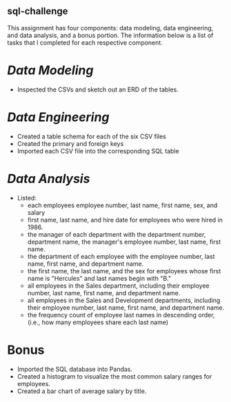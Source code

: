 ## sql-challenge

This assignment has four components: data modeling, data engineering, and data analysis, and a bonus portion. The information below is a list of tasks that I completed for each respective component. 

# *Data Modeling*

* Inspected the CSVs and sketch out an ERD of the tables. 

# *Data Engineering*

* Created a table schema for each of the six CSV files
* Created the primary and foreign keys
* Imported each CSV file into the corresponding SQL table 

# *Data Analysis*

* Listed:
  - each employees employee number, last name, first name, sex, and salary
  - first name, last name, and hire date for employees who were hired in 1986.
  - the manager of each department with the department number, department name, the manager's employee number, last name, first name.
  - the department of each employee with the employee number, last name, first name, and department name.
  - the first name, the last name, and the sex for employees whose first name is "Hercules" and last names begin with "B."
  - all employees in the Sales department, including their employee number, last name, first name, and department name.
  - all employees in the Sales and Development departments, including their employee number, last name, first name, and department name.
  - the frequency count of employee last names in descending order, (i.e., how many employees share each last name)

# Bonus

 * Imported the SQL database into Pandas. 
 * Created a histogram to visualize the most common salary ranges for employees.
 * Created a bar chart of average salary by title.
